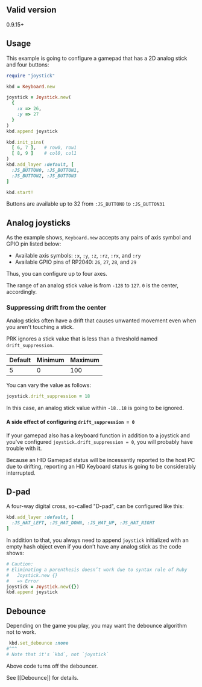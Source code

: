 ## Valid version

0.9.15+

## Usage

This example is going to configure a gamepad that has a 2D analog stick and four buttons:

```ruby
require "joystick"

kbd = Keyboard.new

joystick = Joystick.new(
  {
    :x => 26,
    :y => 27
  }
)
kbd.append joystick

kbd.init_pins(
  [ 6, 7 ],   # row0, row1
  [ 8, 9 ]    # col0, col1
)
kbd.add_layer :default, [
  :JS_BUTTON0, :JS_BUTTON1,
  :JS_BUTTON2, :JS_BUTTON3
]

kbd.start!
```

Buttons are available up to 32 from `:JS_BUTTON0` to `:JS_BUTTON31`

## Analog joysticks

As the example shows, `Keyboard.new` accepts any pairs of axis symbol and GPIO pin listed below:

 - Available axis symbols: `:x`, `:y`, `:z`, `:rz`, `:rx`, and `:ry`
 - Available GPIO pins of RP2040: `26`, `27`, `28`, and `29`

Thus, you can configure up to four axes.

The range of an analog stick value is from `-128` to `127`.
`0` is the center, accordingly.

### Suppressing drift from the center

Analog sticks often have a drift that causes unwanted movement even when you aren't touching a stick.

PRK ignores a stick value that is less than a threshold named `drift_suppression`.

|Default|Minimum|Maximum|
|-------|-------|-------|
|5      |0      |100    |

You can vary the value as follows:

```ruby
joystick.drift_suppression = 18
```

In this case, an analog stick value within `-18..18` is going to be ignored.

#### A side effect of configuring `drift_suppression = 0`

If your gamepad also has a keyboard function in addition to a joystick and you've configured `joystick.drift_suppression = 0`, you will probably have trouble with it.

Because an HID Gamepad status will be incessantly reported to the host PC due to drifting, reporting an HID Keyboard status is going to be considerably interrupted.

## D-pad

A four-way digital cross, so-called "D-pad", can be configured like this:

```ruby
kbd.add_layer :default, [
  :JS_HAT_LEFT, :JS_HAT_DOWN, :JS_HAT_UP, :JS_HAT_RIGHT
]
```

In addition to that, you always need to append `joystick` initialized with an empty hash object even if you don’t have any analog stick as the code shows:

```ruby
# Caution:
# Eliminating a parenthesis doesn’t work due to syntax rule of Ruby
#   Joystick.new {}
#   => Error
joystick = Joystick.new({})
kbd.append joystick
```

## Debounce

Depending on the game you play, you may want the debounce algorithm not to work.

```ruby
 kbd.set_debounce :none
#^^^
# Note that it's `kbd`, not `joystick`
```

Above code turns off the debouncer.

See [[Debounce]] for details.
